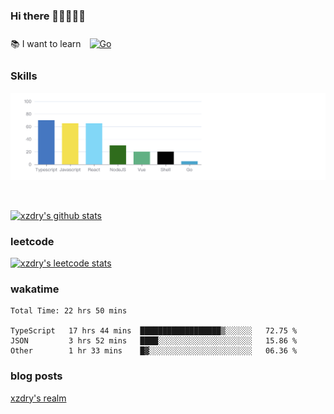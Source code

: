 ### Hi there 👋👋👋👋👋

 :books: I want to learn <a href="https://go.dev/" target="_blank"><img style="margin: 10px" src="https://profilinator.rishav.dev/skills-assets/go-original.svg" alt="Go" height="50" /></a>  

### Skills
![](img/2022-09-05-22-04-20.png)

<br />

[![xzdry's github stats](https://github-readme-stats.vercel.app/api?username=xzdry&count_private=true&show_icons=true&theme=vue)](https://github.com/xzdry)

### leetcode
[![xzdry's leetcode stats](https://leetcard.jacoblin.cool/xzdry-2?theme=light&font=Anek%20Kannada&site=cn)](https://leetcode.cn/u/xzdry-2/)

### wakatime
<!--START_SECTION:waka-->

```text
Total Time: 22 hrs 50 mins

TypeScript   17 hrs 44 mins  ██████████████████▒░░░░░░   72.75 %
JSON         3 hrs 52 mins   ████░░░░░░░░░░░░░░░░░░░░░   15.86 %
Other        1 hr 33 mins    █▓░░░░░░░░░░░░░░░░░░░░░░░   06.36 %
```

<!--END_SECTION:waka-->

### blog posts
[xzdry's realm](https://www.justdry.net/)
